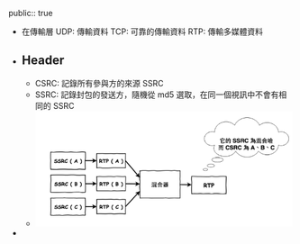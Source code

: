 public:: true

- 在傳輸層
  UDP: 傳輸資料
  TCP: 可靠的傳輸資料
  RTP: 傳輸多媒體資料
- ## Header
	- CSRC: 記錄所有參與方的來源 SSRC
	- SSRC: 記錄封包的發送方，隨機從 md5 選取，在同一個視訊中不會有相同的 SSRC
	- ![image.png](../assets/image_1745822962484_0.png)
-